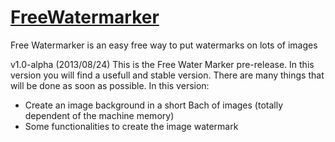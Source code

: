 [FreeWatermarker](freewatermarker.rafaelcorreia.com)
===============


Free Watermarker is an easy free way to put watermarks on lots of images


v1.0-alpha (2013/08/24)
This is the Free Water Marker pre-release. In this version you will find a usefull and stable version. There are many things that will be done as soon as possible.
In this version:
- Create an image background in a short Bach of images (totally dependent of the machine memory)
- Some functionalities to create the image watermark
